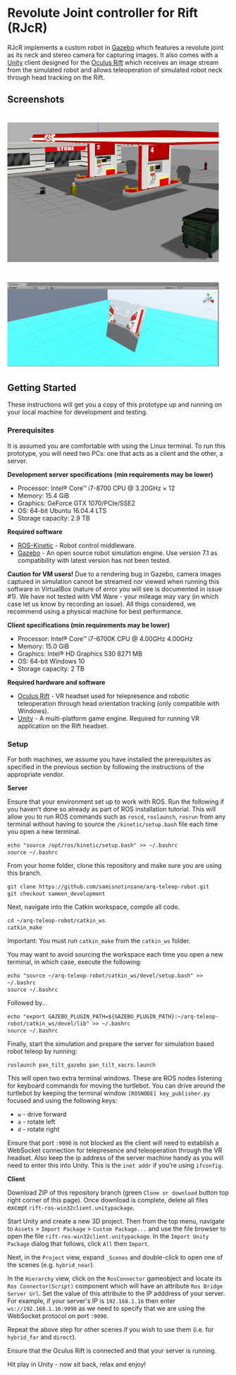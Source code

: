 # Revolute Joint controller for Rift (RJcR)

RJcR implements a custom robot in [Gazebo](http://gazebosim.org/) which features a revolute joint as its neck and stereo camera for capturing images. It also comes with a [Unity](https://unity3d.com/) client designed for the [Oculus Rift](https://www.oculus.com/rift/) which receives an image stream from the simulated robot and allows teleoperation of simulated robot neck through head tracking on the Rift.

## Screenshots

# [<img src="https://github.com/samisnotinsane/arq-teleop-robot/blob/sameen_development/screenshots/gzsim-scene-overview.png" width="480" alt ="RJcR Gazebo simulation"/>](https://github.com/samisnotinsane/arq-teleop-robot/tree/sameen_development) #

# [<img src="https://github.com/samisnotinsane/arq-teleop-robot/blob/sameen_development/screenshots/robot-eye-stream-scene.PNG" width="480" alt ="RJcR Unity VR application"/>](https://github.com/samisnotinsane/arq-teleop-robot/blob/sameen_development/rift-ros-win32client.unitypackage) #

## Getting Started
These instructions will get you a copy of this prototype up and running on your local machine for development and testing. 

### Prerequisites
It is assumed you are comfortable with using the Linux terminal. To run this prototype, you will need two PCs: one that acts as a client and the other, a server. 

**Development server specifications (min requirements may be lower)**
* Processor: Intel® Core™ i7-8700 CPU @ 3.20GHz × 12 
* Memory: 15.4 GiB
* Graphics: GeForce GTX 1070/PCIe/SSE2
* OS: 64-bit Ubuntu 16.04.4 LTS
* Storage capacity: 2.9 TB

**Required software**
* [ROS-Kinetic](http://wiki.ros.org/kinetic) - Robot control middleware.
* [Gazebo](http://gazebosim.org/download) - An open source robot simulation engine. Use version 7.1 as compatibility with latest version has not been tested.

**Caution for VM users!**
Due to a rendering bug in Gazebo, camera images captured in simulation cannot be streamed nor viewed when running this software in VirtualBox (nature of error you will see is documented in issue #1). We have not tested with VM Ware - your mileage may vary (in which case let us know by recording an issue). All thigs considered, we recommend using a physical machine for best performance.

**Client specifications (min requirements may be lower)**
* Processor: Intel® Core™ i7-6700K CPU @ 4.00GHz 4.00GHz
* Memory: 15.0 GiB
* Graphics: Intel® HD Graphics 530 8271 MB
* OS: 64-bit Windows 10
* Storage capacity: 2 TB

**Required hardware and software**
* [Oculus Rift](https://www.oculus.com/rift/) - VR headset used for telepresence and robotic teleoperation through head orientation tracking (only compatible with Windows).
* [Unity](https://unity3d.com/) - A multi-platform game engine. Required for running VR application on the Rift headset.


### Setup
For both machines, we assume you have installed the prerequisites as specified in the previous section by following the instructions of the appropriate vendor.

**Server**

Ensure that your environment set up to work with ROS. Run the following if you haven't done so already as part of ROS installation tutorial. This will allow you to run ROS commands such as `roscd`, `roslaunch`, `rosrun` from any terminal without having to source the `/kinetic/setup.bash` file each time you open a new terminal.

```
echo "source /opt/ros/kinetic/setup.bash" >> ~/.bashrc
source ~/.bashrc
```

From your home folder, clone this repository and make sure you are using this branch.

```
git clone https://github.com/samisnotinsane/arq-teleop-robot.git
git checkout sameen_development
```

Next, navigate into the Catkin workspace, compile all code.

```
cd ~/arq-teleop-robot/catkin_ws
catkin_make
```
Important: You must run `catkin_make` from the `catkin_ws` folder.

You may want to avoid sourcing the workspace each time you open a new terminal, in which case, execute the following:

```
echo "source ~/arq-teleop-robot/catkin_ws/devel/setup.bash" >> ~/.bashrc
source ~/.bashrc
```

Followed by...
```
echo "export GAZEBO_PLUGIN_PATH=${GAZEBO_PLUGIN_PATH}:~/arq-teleop-robot/catkin_ws/devel/lib" >> ~/.bashrc
source ~/.bashrc
```

Finally, start the simulation and prepare the server for simulation based robot teleop by running:

```
roslaunch pan_tilt_gazebo pan_tilt_xacro.launch
```

This will open two extra terminal windows. These are ROS nodes listening for keyboard commands for moving the turtlebot. You can drive around the turtlebot by keeping the terminal window `[ROSNODE] key_publisher.py` focused and using the following keys:

* `w` - drive forward
* `a` - rotate left
* `d` - rotate right

Ensure that port `:9090` is not blocked as the client will need to establish a WebSocket connection for telepresence and teleoperation through the VR headset. Also keep the ip address of the server machine handy as you will need to enter this into Unity. This is the `inet addr` if you're using `ifconfig`.

**Client**

Download ZIP of this repository branch (green `Clone or download` button top right corner of this page). Once download is complete, delete all files except `rift-ros-win32client.unitypackage`.

Start Unity and create a new 3D project. Then from the top menu, navigate to `Assets` > `Import Package` > `Custom Package...` and use the file browser to open the file `rift-ros-win32client.unitypackage`. In the `Import Unity Package` dialog that follows, click `All` then `Import`.

Next, in the `Project` view, expand `_Scenes` and double-click to open one of the scenes (e.g. `hybrid_near`).

In the `Hierarchy` view, click on the `RosConnector` gameobject and locate its `Ros Connector(Script)` component which will have an attribute `Ros Bridge Server Url`. Set the value of this attribute to the IP adddress of your server. For example, if your server's IP is `192.168.1.16` then enter `ws://192.168.1.16:9090` as we need to specify that we are using the WebSocket protocol on port `:9090`.

Repeat the above step for other scenes if you wish to use them (i.e. for `hybrid_far` and `direct`). 

Ensure that the Oculus Rift is connected and that your server is running. 

Hit play in Unity - now sit back, relax and enjoy!


